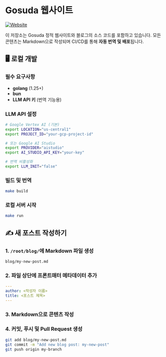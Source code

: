# Gosuda 웹사이트

[![Website](https://img.shields.io/badge/visit-gosuda.org-blue?style=flat-square)](https://gosuda.org)

이 저장소는 Gosuda 정적 웹사이트와 블로그의 소스 코드를 포함하고 있습니다. 모든 콘텐츠는 Markdown으로 작성되며 CI/CD를 통해 **자동 번역 및 배포**됩니다.

## 🖥️ 로컬 개발

### 필수 요구사항
   - **golang** (1.25+)
   - **bun**
   - **LLM API 키** (번역 기능용)

### LLM API 설정
```bash
# Google Vertex AI (기본)
export LOCATION="us-central1"
export PROJECT_ID="your-gcp-project-id"

# 또는 Google AI Studio
export PROVIDER="aistudio"
export AI_STUDIO_API_KEY="your-key"

# 번역 비활성화
export LLM_INIT="false"
```

### 빌드 및 번역
   ```bash
   make build
   ```

### 로컬 서버 시작
   ```bash
   make run
   ```

## ✍️ 새 포스트 작성하기

### 1. **`/root/blog/`에 Markdown 파일 생성**  
   ```bash
   blog/my-new-post.md
   ```

### 2. **파일 상단에 프론트매터 메타데이터 추가**  
   ```yaml
   ---
   author: <작성자 이름>
   title: <포스트 제목>
   ---
   ```

### 3. **Markdown으로 콘텐츠 작성**

### 4. **커밋, 푸시 및 Pull Request 생성**
   ```bash
   git add blog/my-new-post.md
   git commit -m "Add new blog post: my-new-post"
   git push origin my-branch
   ```